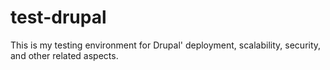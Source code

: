 test-drupal
===========

This is my testing environment for Drupal' deployment, scalability, security, and other related aspects.
